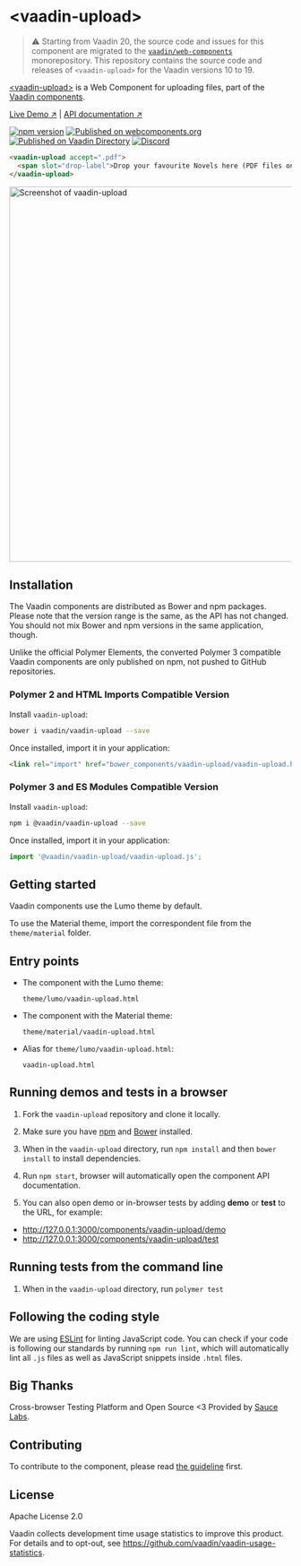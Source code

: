 # &lt;vaadin-upload&gt;

> ⚠️ Starting from Vaadin 20, the source code and issues for this component are migrated to the [`vaadin/web-components`](https://github.com/vaadin/web-components/tree/master/packages/vaadin-upload) monorepository.
> This repository contains the source code and releases of `<vaadin-upload>` for the Vaadin versions 10 to 19.

[&lt;vaadin-upload&gt;](https://vaadin.com/components/vaadin-upload) is a Web Component for uploading files, part of the [Vaadin components](https://vaadin.com/components).

[Live Demo ↗](https://vaadin.com/components/vaadin-upload/html-examples/upload-basic-demos)
|
[API documentation ↗](https://vaadin.com/components/vaadin-upload/html-api)

[![npm version](https://badgen.net/npm/v/@vaadin/vaadin-upload)](https://www.npmjs.com/package/@vaadin/vaadin-upload)
[![Published on webcomponents.org](https://img.shields.io/badge/webcomponents.org-published-blue.svg)](https://www.webcomponents.org/element/vaadin/vaadin-upload)
[![Published on Vaadin Directory](https://img.shields.io/badge/Vaadin%20Directory-published-00b4f0.svg)](https://vaadin.com/directory/component/vaadinvaadin-upload)
[![Discord](https://discordapp.com/api/guilds/732335336448852018/widget.png)](https://vaad.in/chat)

<!---
```
<custom-element-demo>
  <template>
    <script src="../webcomponentsjs/webcomponents-lite.js"></script>
    <script src="https://cdn.vaadin.com/vaadin-elements/master/mock-http-request/lib/mock.js"></script>
    <link rel="import" href="vaadin-upload.html">
    <script>
      function mockXhrGenerator(file) {
        var xhr = new MockHttpRequest();
        xhr.upload = {};
        xhr.onsend = function() {
          var total = file && file.size || 1024, done = 0;
          function start() {
            setTimeout(progress, 1000);
          }
          function progress() {
            xhr.upload.onprogress({total: total, loaded: done});
            if (done < total) {
              setTimeout(progress, 200);
              done = Math.min(total, done + 254000);
            } else if (!file.abort) {
              setTimeout(finish, 1000);
            }
          }
          function finish() {
            xhr.receive(200, '{"message":"OK"}');
          }
          start();
        };
        return xhr;
      }

      window.addEventListener('WebComponentsReady', function() {
        // Monkey-patch vaadin-upload prototype to use MockHttpRequest
        Object.getPrototypeOf(document.createElement('vaadin-upload'))._createXhr = mockXhrGenerator;
      });
    </script>

    <next-code-block></next-code-block>
  </template>
</custom-element-demo>
```
-->
```html
<vaadin-upload accept=".pdf">
  <span slot="drop-label">Drop your favourite Novels here (PDF files only)</span>
</vaadin-upload>
```

[<img src="https://raw.githubusercontent.com/vaadin/vaadin-upload/master/screenshot.png" alt="Screenshot of vaadin-upload" width="670" />](https://vaadin.com/components/vaadin-upload)

## Installation

The Vaadin components are distributed as Bower and npm packages.
Please note that the version range is the same, as the API has not changed.
You should not mix Bower and npm versions in the same application, though.

Unlike the official Polymer Elements, the converted Polymer 3 compatible Vaadin components
are only published on npm, not pushed to GitHub repositories.

### Polymer 2 and HTML Imports Compatible Version

Install `vaadin-upload`:

```sh
bower i vaadin/vaadin-upload --save
```

Once installed, import it in your application:

```html
<link rel="import" href="bower_components/vaadin-upload/vaadin-upload.html">
```
### Polymer 3 and ES Modules Compatible Version

Install `vaadin-upload`:

```sh
npm i @vaadin/vaadin-upload --save
```

Once installed, import it in your application:

```js
import '@vaadin/vaadin-upload/vaadin-upload.js';
```

## Getting started

Vaadin components use the Lumo theme by default.

To use the Material theme, import the correspondent file from the `theme/material` folder.

## Entry points

- The component with the Lumo theme:

  `theme/lumo/vaadin-upload.html`

- The component with the Material theme:

  `theme/material/vaadin-upload.html`

- Alias for `theme/lumo/vaadin-upload.html`:

  `vaadin-upload.html`


## Running demos and tests in a browser

1. Fork the `vaadin-upload` repository and clone it locally.

1. Make sure you have [npm](https://www.npmjs.com/) and [Bower](https://bower.io) installed.

1. When in the `vaadin-upload` directory, run `npm install` and then `bower install` to install dependencies.

1. Run `npm start`, browser will automatically open the component API documentation.

1. You can also open demo or in-browser tests by adding **demo** or **test** to the URL, for example:

  - http://127.0.0.1:3000/components/vaadin-upload/demo
  - http://127.0.0.1:3000/components/vaadin-upload/test


## Running tests from the command line

1. When in the `vaadin-upload` directory, run `polymer test`


## Following the coding style

We are using [ESLint](http://eslint.org/) for linting JavaScript code. You can check if your code is following our standards by running `npm run lint`, which will automatically lint all `.js` files as well as JavaScript snippets inside `.html` files.


## Big Thanks

Cross-browser Testing Platform and Open Source <3 Provided by [Sauce Labs](https://saucelabs.com).


## Contributing

  To contribute to the component, please read [the guideline](https://github.com/vaadin/vaadin-core/blob/master/CONTRIBUTING.md) first.


## License

Apache License 2.0

Vaadin collects development time usage statistics to improve this product. For details and to opt-out, see https://github.com/vaadin/vaadin-usage-statistics.
